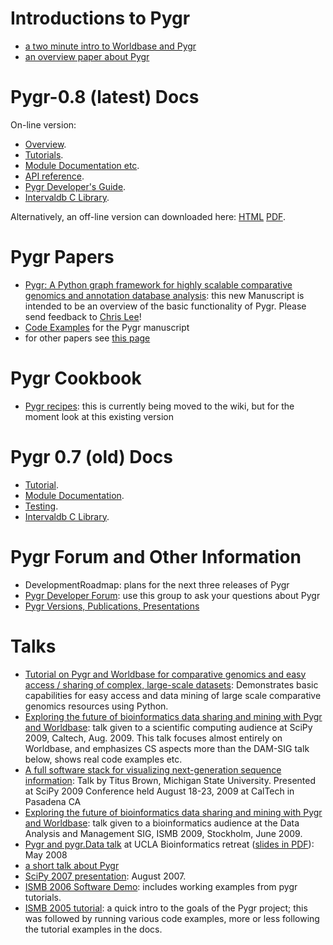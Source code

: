 # Introductions to Pygr #
  * [a two minute intro to Worldbase and Pygr](http://www.youtube.com/watch?v=qu5wX6yaXr4)
  * [an overview paper about Pygr](http://www.doe-mbi.ucla.edu/~leec/newpygrdocs/pygr-draft4.pdf)

# Pygr-0.8 (latest) Docs #

On-line version:
  * [Overview](http://biodb.bioinformatics.ucla.edu/pygr_docs/0.8.1/html/).
  * [Tutorials](http://biodb.bioinformatics.ucla.edu/pygr_docs/0.8.1/html/guidelist.html).
  * [Module Documentation etc](http://biodb.bioinformatics.ucla.edu/pygr_docs/0.8.1/html/contents.html).
  * [API reference](http://biodb.bioinformatics.ucla.edu/pygr_docs/0.8.1/html/epydoc/).
  * [Pygr Developer's Guide](http://biodb.bioinformatics.ucla.edu/pygr_docs/0.8.1/html/guides/devguide.html).
  * [Intervaldb C Library](http://biodb.bioinformatics.ucla.edu/pygr_docs/0.8.1/html/guides/libnclist.html).

Alternatively, an off-line version can downloaded here: [HTML](http://pygr.googlecode.com/files/pygr-docs-0.8.1.tar.gz) [PDF](http://pygr.googlecode.com/files/pygr-docs-0.8.1.pdf).


# Pygr Papers #

  * [Pygr: A Python graph framework for highly scalable comparative genomics and annotation database analysis](http://www.doe-mbi.ucla.edu/~leec/newpygrdocs/pygr-draft4.pdf): this new Manuscript is intended to be an overview of the basic functionality of Pygr.  Please send feedback to [Chris Lee](mailto:leec@chem.ucla.edu)!
  * [Code Examples](http://www.doe-mbi.ucla.edu/~leec/newpygrdocs/supplement1.pdf) for the Pygr manuscript
  * for other papers see [this page](http://bioinfo.mbi.ucla.edu/pygr/docs/)


# Pygr Cookbook #
  * [Pygr recipes](http://bioinformatics.ucla.edu/forum/index.php?board=12.0): this is currently being moved to the wiki, but for the moment look at this existing version


# Pygr 0.7 (old) Docs #

  * [Tutorial](http://bioinfo.mbi.ucla.edu/pygr_0_7_1/seq-align.html).
  * [Module Documentation](http://bioinfo.mbi.ucla.edu/pygr_0_7_1/sqlgraph-module.html).
  * [Testing](http://bioinfo.mbi.ucla.edu/pygr_0_7_1/testing-doc.html).
  * [Intervaldb C Library](http://bioinfo.mbi.ucla.edu/pygr_0_7_1/intervaldb-doc.html).


# Pygr Forum and Other Information #

  * DevelopmentRoadmap: plans for the next three releases of Pygr
  * [Pygr Developer Forum](http://groups.google.com/group/pygr-dev?hl=en): use this group to ask your questions about Pygr
  * [Pygr Versions, Publications, Presentations](http://bioinfo.mbi.ucla.edu/pygr/docs/)

# Talks #
  * [Tutorial on Pygr and Worldbase for comparative genomics and easy access / sharing of complex, large-scale datasets](http://vimeo.com/7157539):  Demonstrates basic capabilities for easy access and data mining of large scale comparative genomics resources using Python.
  * [Exploring the future of bioinformatics data sharing and mining with Pygr and Worldbase](http://www.archive.org/details/scipy09_day2_12-Chris_Lee): talk given to a scientific computing audience at SciPy 2009, Caltech, Aug. 2009.  This talk focuses almost entirely on Worldbase, and emphasizes CS aspects more than the DAM-SIG talk below, shows real code examples etc.
  * [A full software stack for visualizing next-generation sequence information](http://www.archive.org/details/scipy09_day2_13-Titus_Brown): Talk by Titus Brown, Michigan State University. Presented at SciPy 2009 Conference held August 18-23, 2009 at CalTech in Pasadena CA
  * [Exploring the future of bioinformatics data sharing and mining with Pygr and Worldbase](http://vimeo.com/6764982): talk given to a bioinformatics audience at the Data Analysis and Management SIG, ISMB 2009, Stockholm, June 2009.
  * [Pygr and pygr.Data talk](http://video.google.com/videoplay?docid=1813952225455171972) at UCLA Bioinformatics retreat ([slides in PDF](http://www.doe-mbi.ucla.edu/~leec/talks/UCLA%20Bioinfo08.pdf)): May 2008
  * [a short talk about Pygr](http://video.google.com/videoplay?docid=1813952225455171972)
  * [SciPy 2007 presentation](http://bioinfo.mbi.ucla.edu/pygr/docs/SciPy07Lee.pdf): August 2007.
  * [ISMB 2006 Software Demo](http://bioinfo.mbi.ucla.edu/pygr/docs/ISMB2006_PYGR_PPT.pdf): includes working examples from pygr tutorials.
  * [ISMB 2005 tutorial](http://bioinfo.mbi.ucla.edu/pygr/docs/pygr2005.pdf): a quick intro to the goals of the Pygr project; this was followed by running various code examples, more or less following the tutorial examples in the docs.